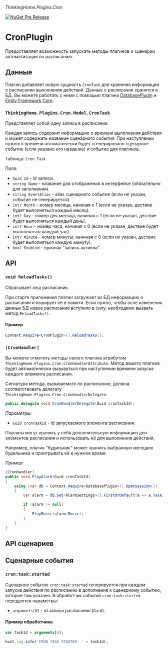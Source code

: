 *ThinkingHome.Plugins.Cron* 

[![NuGet Pre Release](https://img.shields.io/nuget/vpre/ThinkingHome.Plugins.Cron.svg)]()

# CronPlugin

Предоставляет возможность запускать методы плагинов и сценарии автоматизации по расписанию.

## Данные

Плагин добавляет новую сущность `CronTask` для хранения информации о расписании выполнения действий. Данные о расписании хранятся в БД. Вы можете работать с ними с помощью плагина [DatabasePlugin](../ThinkingHome.Plugins.Database/README.md) и [Entity Framework Core](https://docs.microsoft.com/en-us/ef/core).

### `ThinkingHome.Plugins.Cron.Model.CronTask`

Представляет собой одну запись в расписании. 

Каждая запись содержит информацию о времени выполнения действия и может содержать название сценарного события. При наступлении нужного времени автоматически будет сгенерировано сценарное событие (если указано его название) и событие для плагинов.

Таблица: `Cron_Task`

Поля:

- `Guid Id` - id записи.
- `string Name` - название для отображения в интерфейсе (обязательно для заполнения).
- `string EventAlias` - alias сценарного события (если не указан, событие не генерируется).
- `int? Month` - номер месяца, начиная с 1 (если не указан, дествие будет выполняться каждый месяц).
- `int? Day` - номер дня месяца, начиная с 1 (если не указан, дествие будет выполняться каждый день).
- `int? Hour` - номер часа, начиная с 0 (если не указан, дествие будет выполняться каждый час).
- `int? Minute` - номер минуты, начиная с 0 (если не указан, дествие будет выполняться каждую минуту).
- `bool Enabled` - признак "запись активна".

## API

### `void ReloadTasks()`

Сбрасывает кэш расписания.

При старте приложения плагин загружает из БД информацию о расписании и кэширует её в памяти. Если нужно, чтобы осле изменения данных БД новое расписание вступило в силу, необходимо вызвать метод `ReloadTasks()`.

#### Пример

```csharp
Context.Require<CronPlugin>().ReloadTasks();

```

### `[CronHandler]`

Вы можете отметить методы своего плагина атрибутом `ThinkingHome.Plugins.Cron.CronHandlerAttribute`. Метод вашего плагина будет автоматически вызываться при наступлении времени запуска каждого элемента расписания.

Сигнатура метода, вызываемого по расписанию, должна соответствовать делегату `ThinkingHome.Plugins.Cron.CronHandlerDelegate`:

```csharp
public delegate void CronHandlerDelegate(Guid cronTaskId);
```

*Параметры:*

- `Guid cronTaskId` - id запускаемого элемента расписания.

Плагины могут хранить у себя дополнительную информацию для элементов расписания и использовать её для выполнения действий.
 
Например, плагин "будильник" может хранить выбранную мелодию будильника и проигрывать её в нужное время.

*Пример:*

```csharp
[CronHandler]
public void PlayAlarm(Guid cronTaskId)
{
    using (var db = Context.Require<DatabasePlugin>().OpenSession())
    {
        var alarm = db.Set<AlarmSettings>().FirstOrDefault(a => a.TaskId == cronTaskId);

        if (alarm != null)
        {
            PlayMusic(alarm.Music);
        }
    }
}
```

## API сценариев

## Сценарные события

### `cron:task:started`

Сценарное событие `cron:task:started` генерируется при каждом запуске действия по расписанию в дополнение к сценарному событию, которое там указано. В обработчик события `cron:task:started` передаются параметры:

- `arguments[0]` - id записи расписания (`Guid`).

#### Пример обработчика

```js
var taskId = arguments[0];

host.log.info('CRON TASK STARTED: ' + taskId);
```
